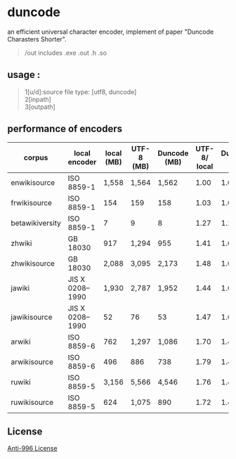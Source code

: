# duncode    
an efficient universal character encoder, implement of paper "Duncode Charasters Shorter".   

> /out includes .exe .out .h .so    

## usage :    
>    1[u/d]:source file type: [utf8, duncode]     
>    2[inpath]      
>    3[outpath]    

## performance of encoders   
| corpus          | local encoder   | local (MB) | UTF-8 (MB) | Duncode (MB) | UTF-8/ local | Duncode/ local |
| --------------- | --------------- | ---------- | ---------- | ------------ | ------------ | -------------- |
| enwikisource    | ISO 8859-1      | 1,558      | 1,564      | 1,562        | 1.00         | 1.00           |
| frwikisource    | ISO 8859-1      | 154        | 159        | 158          | 1.03         | 1.03           |
| betawikiversity | ISO 8859-1      | 7          | 9          | 8            | 1.27         | 1.17           |
| zhwiki          | GB 18030        | 917        | 1,294      | 955          | 1.41         | 1.04           |
| zhwikisource    | GB 18030        | 2,088      | 3,095      | 2,173        | 1.48         | 1.04           |
| jawiki          | JIS X 0208–1990 | 1,930      | 2,787      | 1,952        | 1.44         | 1.01           |
| jawikisource    | JIS X 0208–1990 | 52         | 76         | 53           | 1.47         | 1.02           |
| arwiki          | ISO 8859-6      | 762        | 1,297      | 1,086        | 1.70         | 1.43           |
| arwikisource    | ISO 8859-6      | 496        | 886        | 738          | 1.79         | 1.49           |
| ruwiki          | ISO 8859-5      | 3,156      | 5,566      | 4,546        | 1.76         | 1.44           |
| ruwikisource    | ISO 8859-5      | 624        | 1,075      | 890          | 1.72         | 1.43           |

## License
[Anti-996 License](https://github.com/996icu/996.ICU/blob/master/LICENSE)